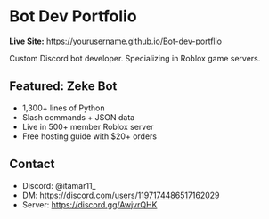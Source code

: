 # Bot Dev Portfolio

**Live Site:** https://yourusername.github.io/Bot-dev-portflio

Custom Discord bot developer. Specializing in Roblox game servers.

## Featured: Zeke Bot
- 1,300+ lines of Python
- Slash commands + JSON data
- Live in 500+ member Roblox server
- Free hosting guide with $20+ orders

## Contact
- Discord: @itamar11_
- DM: https://discord.com/users/1197174486517162029
- Server: https://discord.gg/AwjvrQHK
